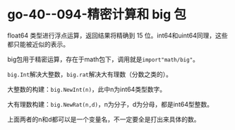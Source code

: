 # go-40--094-精密计算和 big 包

 float64 类型进行浮点运算，返回结果将精确到 15 位。int64和uint64同理，这些都只能被近似的表示。

big包用于精密运算，存在于math包下，调用就是`import"math/big"`。

`big.Int`解决大整数，`big.rat`解决大有理数（分数之类的）。

大整数的构建：`big.NewInt(n)`，此中n为int64类型数字。

大有理数构建：`big.NewRat(n,d)`，n为分子，d为分母，都是int64型整数。

上面两者的n和d都可以是一个变量名，不一定要全是打出来具体的数。
